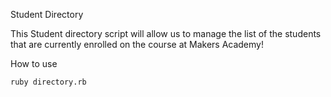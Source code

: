 Student Directory


This Student directory script will allow us to manage the list of the students that are currently enrolled on the course at Makers Academy! 

How to use


```shell
ruby directory.rb
```